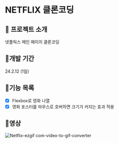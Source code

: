 # NETFLIX 클론코딩

## 📌 프로젝트 소개
넷플릭스 메인 페이지 클론코딩

## 📅개발 기간
24.2.12 (1일)

## 📜기능 목록
- [x] Flexbox로 영화 나열
- [x] 영화 포스터를 마우스로 호버하면 크기가 커지는 효과 적용
      
## 🎥영상
![Netflix-ezgif com-video-to-gif-converter](https://github.com/jeongdong99/NETFLIX/assets/93365714/fe0b3906-bcf8-4d8f-bfff-93c38208ee1a)
